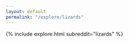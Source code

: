 ```yaml
---
layout: default
permalink: "/explore/lizards"
---
```


<link rel="stylesheet" type="text/css" href="/static/css/explore.css">
{% include explore.html subreddit="lizards" %}
